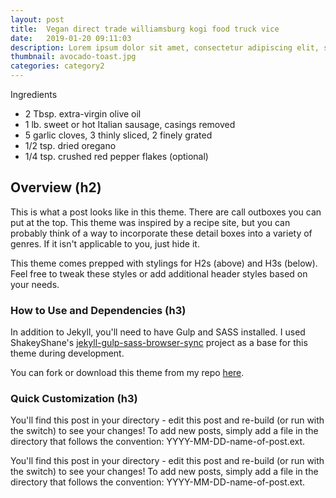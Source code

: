 ```yaml
---
layout: post
title:  Vegan direct trade williamsburg kogi food truck vice
date:   2019-01-20 09:11:03
description: Lorem ipsum dolor sit amet, consectetur adipiscing elit, sed do eiusmod tempor incididunt ut labore et dolore magna aliqua. Ut enim ad minim veniam, quis nostrud exercitation ullamco laboris nisi ut aliquip ex ea commodo consequat.
thumbnail: avocado-toast.jpg
categories: category2
---
```

<div class="ingredients__container">
  <p>Ingredients</p>
  <ul>
    <li>2 Tbsp. extra-virgin olive oil</li>
    <li>1 lb. sweet or hot Italian sausage, casings removed</li>
    <li>5 garlic cloves, 3 thinly sliced, 2 finely grated</li>
    <li>1/2 tsp. dried oregano</li>
    <li>1/4 tsp. crushed red pepper flakes (optional)</li>
  </ul>
</div>

## Overview (h2)

This is what a post looks like in this theme. There are call outboxes you can put at the top. This theme was inspired by a recipe site, but you can probably think of a way to incorporate these detail boxes into a variety of genres. If it isn't applicable to you, just hide it.

This theme comes prepped with stylings for H2s (above) and H3s (below). Feel free to tweak these styles or add additional header styles based on your needs.

### How to Use and Dependencies (h3)

In addition to Jekyll, you'll need to have Gulp and SASS installed. I used ShakeyShane's [jekyll-gulp-sass-browser-sync](https://github.com/shakyShane/jekyll-gulp-sass-browser-sync) project as a base for this theme during development.

You can fork or download this theme from my repo [here](https://github.com/ninapetrop/a-bon-blog).

### Quick Customization (h3)

You'll find this post in your directory - edit this post and re-build (or run with the switch) to see your changes!
To add new posts, simply add a file in the directory that follows the convention: YYYY-MM-DD-name-of-post.ext.

You'll find this post in your directory - edit this post and re-build (or run with the switch) to see your changes!
To add new posts, simply add a file in the directory that follows the convention: YYYY-MM-DD-name-of-post.ext.
